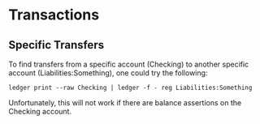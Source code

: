 # Transactions

## Specific Transfers

To find transfers from a specific account (Checking) to another specific account (Liabilities:Something), one could try the following:

```
ledger print --raw Checking | ledger -f - reg Liabilities:Something
```

Unfortunately, this will not work if there are balance assertions on the Checking account.
